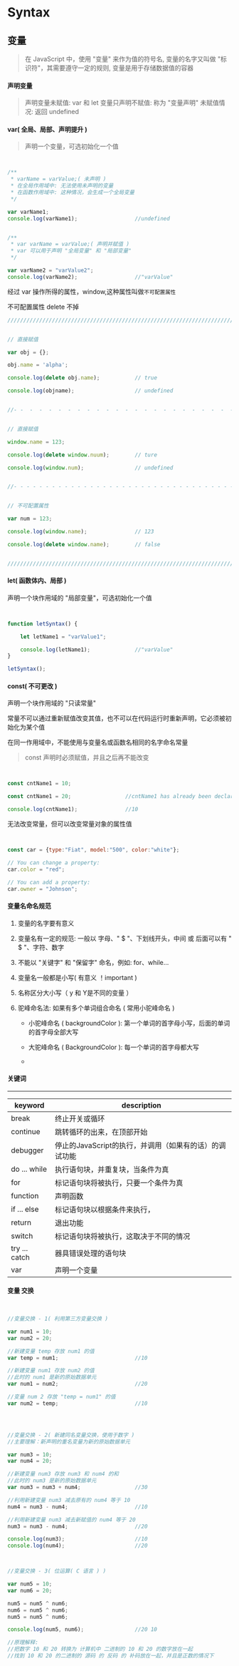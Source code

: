 # Syntax

## 变量

> 在 JavaScript 中，使用 "变量" 来作为值的符号名,
> 变量的名字又叫做 "标识符"，其需要遵守一定的规则,
> 变量是用于存储数据值的容器



#### 声明变量

> 声明变量未赋值: 
> var 和 let 变量只声明不赋值: 称为 "变量声明"
> 未赋值情况: 返回 undefined

#### var( 全局、局部、声明提升 )

> 声明一个变量，可选初始化一个值
    
``` javascript


/**
 * varName = varValue;( 未声明 )
 * 在全局作用域中: 无法使用未声明的变量
 * 在函数作用域中: 这种情况，会生成一个全局变量
 */

var varName1;
console.log(varName1);                  //undefined


/**
 * var varName = varValue;( 声明并赋值 )
 * var 可以用于声明 "全局变量" 和 "局部变量"
 */

var varName2 = "varValue2";
console.log(varName2);                  //"varValue"


```

经过 var 操作所得的属性，window,这种属性叫做`不可配置属性`

不可配置属性 delete 不掉

``` javascript
////////////////////////////////////////////////////////////////////////////////////////////////////////////////////////


// 直接赋值

var obj = {};

obj.name = 'alpha';

console.log(delete obj.name);           // true

console.log(objname);                   // undefined


//- -  -  -  -  -  -  -  -  -  -  -  -  -  -  -  -  -  -  -  -  -  -  -  -  -  -  -  -  -  -  -  -  -  -  -  -  -  - -//


// 直接赋值

window.name = 123;

console.log(delete window.nuum);        // ture

console.log(window.num);                // undefined


//- - - - - - - - - - - - - - - - - - - - - - - - - - - - - - - - - - - - - - - - - - - - - - - - - - - - - - - - - - //


// 不可配置属性

var num = 123;

console.log(window.name);               // 123

console.log(delete window.name);        // false


////////////////////////////////////////////////////////////////////////////////////////////////////////////////////////
```

#### let( 函数体内、局部 )

声明一个块作用域的 "局部变量"，可选初始化一个值
    
``` javascript


function letSyntax() {

    let letName1 = "varValue1";

    console.log(letName1);              //"varValue"
}

letSyntax();


```

#### const( 不可更改 )

声明一个块作用域的 "只读常量"

常量不可以通过重新赋值改变其值，也不可以在代码运行时重新声明，它必须被初始化为某个值

在同一作用域中，不能使用与变量名或函数名相同的名字命名常量

> const 声明时必须赋值，并且之后再不能改变

``` javascript


const cntName1 = 10;

const cntName1 = 20;                 //cntName1 has already been declared

console.log(cntName1);               //10


```

无法改变常量，但可以改变常量对象的属性值

``` javascript


const car = {type:"Fiat", model:"500", color:"white"};

// You can change a property:
car.color = "red";

// You can add a property:
car.owner = "Johnson";


```

#### 变量名命名规范

1. 变量的名字要有意义

2. 变量名有一定的规范: 一般以 字母、" $ "、下划线开头，中间 或 后面可以有 " $ "、字符、数字

3. 不能以 "关键字" 和 "保留字" 命名，例如: for、while...

4. 变量名一般都是小写( 有意义 ！important )

5. 名称区分大小写（ y 和 Y是不同的变量 ）

6. 驼峰命名法: 如果有多个单词组合命名 ( 常用小驼峰命名 )

    - 小驼峰命名 ( backgroundColor ): 第一个单词的首字母小写，后面的单词的首字母全部大写
    
    - 大驼峰命名 ( BackgroundColor ): 每一个单词的首字母都大写
    
    - 
    

#### 关键词

***

<!-- table -->

| keyword | description | 
| ------- | ----------- |
| break | 终止开关或循环 |
| continue | 跳转循环的出来，在顶部开始 |
| debugger | 停止的JavaScript的执行，并调用（如果有的话）的调试功能 |
| do ... while  | 执行语句块，并重复块，当条件为真 |
| for | 标记语句块将被执行，只要一个条件为真 |
| function | 声明函数 |
| if ... else | 标记语句块以根据条件来执行， |
| return | 退出功能 |
| switch | 标记语句块将被执行，这取决于不同的情况 |
| try ... catch | 器具错误处理的语句块 |
| var | 声明一个变量 |


#### 变量 交换

``` javascript


//变量交换 - 1( 利用第三方变量交换 )

var num1 = 10;
var num2 = 20;

//新建变量 temp 存放 num1 的值
var temp = num1;                        //10

//新建变量 num1 存放 num2 的值
//此时的 num1 是新的原始数据单元
var num1 = num2;                        //20

//变量 num 2 存放 "temp = num1" 的值
var num2 = temp;                        //10



```

``` javascript


//变量交换 - 2( 新建同名变量交换，使用于数字 )
//主要理解：新声明的重名变量为新的原始数据单元

var num3 = 10;
var num4 = 20;

//新建变量 num3 存放 num3 和 num4 的和
//此时的 num3 是新的原始数据单元
var num3 = num3 + num4;                 //30

//利用新建变量 num3 减去原有的 num4 等于 10
num4 = num3 - num4;                     //10

//利用新建变量 num3 减去新赋值的 num4 等于 20
num3 = num3 - num4;                     //20

console.log(num3);                      //10
console.log(num4);                      //20


```

``` javascript


//变量交换 - 3( 位运算( C 语言 ) )

var num5 = 10;
var num6 = 20;

num5 = num5 ^ num6;
num6 = num5 ^ num6;
num5 = num5 ^ num6;

console.log(num5, num6);                //20 10

//原理解释:
//把数字 10 和 20 转换为 计算机中 二进制的 10 和 20 的数字放在一起
//找到 10 和 20 的二进制的 源码 的 反码 的 补码放在一起，并且是正数的情况下


```